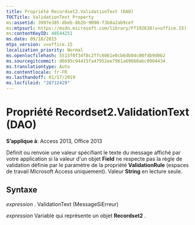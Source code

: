 ```yaml
---
title: Propriété Recordset2.ValidationText (DAO)
TOCTitle: ValidationText Property
ms:assetid: 3997e385-dbeb-8b2b-9090-f3b8a2ab9cef
ms:mtpsurl: https://msdn.microsoft.com/library/Ff192638(v=office.15)
ms:contentKeyID: 48544251
ms.date: 09/18/2015
mtps_version: v=office.15
localization_priority: Normal
ms.openlocfilehash: 5515f0f34f8c2ffc6061e0cb6db04c00fdb9d0b2
ms.sourcegitcommit: d6695c94415fa47952ee7961a69660abc0904434
ms.translationtype: Auto
ms.contentlocale: fr-FR
ms.lasthandoff: 01/17/2019
ms.locfileid: "28712429"
---
```

# <a name="recordset2validationtext-property-dao"></a>Propriété Recordset2.ValidationText (DAO)


**S’applique à**: Access 2013, Office 2013

Définit ou renvoie une valeur spécifiant le texte du message affiché par votre application si la valeur d'un objet **Field** ne respecte pas la règle de validation définie par le paramètre de la propriété **ValidationRule** (espaces de travail Microsoft Access uniquement). Valeur **String** en lecture seule.

## <a name="syntax"></a>Syntaxe

*expression* . ValidationText (MessageSiErreur)

*expression* Variable qui représente un objet **Recordset2** .

